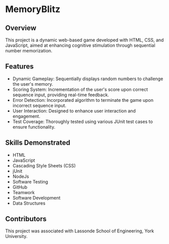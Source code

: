 # MemoryBlitz

## Overview
This project is a dynamic web-based game developed with HTML, CSS, and JavaScript, aimed at enhancing cognitive stimulation through sequential number memorization.

## Features

* Dynamic Gameplay: Sequentially displays random numbers to challenge the user's memory.
* Scoring System: Incrementation of the user's score upon correct sequence input, providing real-time feedback.
* Error Detection: Incorporated algorithm to terminate the game upon incorrect sequence input.
* User Interaction: Designed to enhance user interaction and engagement.
* Test Coverage: Thoroughly tested using various JUnit test cases to ensure functionality.

## Skills Demonstrated

* HTML
* JavaScript
* Cascading Style Sheets (CSS)
* jUnit
* NodeJs
* Software Testing
* GitHub
* Teamwork
* Software Development
* Data Structures

## Contributors
This project was associated with Lassonde School of Engineering, York University.